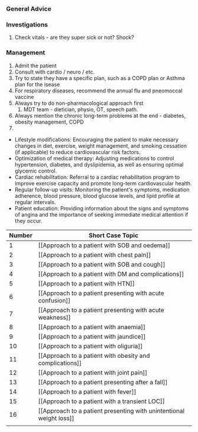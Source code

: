 ### General Advice


### Investigations
1. Check vitals - are they super sick or not? Shock?

### Management
1. Admit the patient 
2. Consult with cardio / neuro / etc.
3. Try to state they have a specific plan, such as a COPD plan or Asthma plan for the isease
4. For respiratory diseases, recommend the annual flu and pneomoccal vaccine
5. Always try to do non-pharmacological approach first
	1. MDT team - dietician, physio, OT, speech path.
6. Always mention the chronic long-term problems at the end - diabetes, obesity management, COPD 
7. 
-   Lifestyle modifications: Encouraging the patient to make necessary changes in diet, exercise, weight management, and smoking cessation (if applicable) to reduce cardiovascular risk factors.
-   Optimization of medical therapy: Adjusting medications to control hypertension, diabetes, and dyslipidemia, as well as ensuring optimal glycemic control.
-   Cardiac rehabilitation: Referral to a cardiac rehabilitation program to improve exercise capacity and promote long-term cardiovascular health.
-   Regular follow-up visits: Monitoring the patient's symptoms, medication adherence, blood pressure, blood glucose levels, and lipid profile at regular intervals.
-   Patient education: Providing information about the signs and symptoms of angina and the importance of seeking immediate medical attention if they occur.

| Number | Short Case Topic                                                    |
| ------ | ------------------------------------------------------------------- |
| 1      | [[Approach to a patient with SOB and oedema]]                       |
| 2      | [[Approach to a patient with chest pain]]                           |
| 3      | [[Approach to a patient with SOB and cough]]                        |
| 4      | [[Approach to a patient with DM and complications]]                 |
| 5      | [[Approach to a patient with HTN]]                                  |
| 6      | [[Approach to a patient presenting with acute confusion]]           |
| 7      | [[Approach to a patient presenting with acute weakness]]            |
| 8      |[[Approach to a patient with anaemia]]|
| 9      | [[Approach to a patient with jaundice]]                             |
| 10     | [[Approach to a patient with oliguria]]                             |
| 11     | [[Approach to a patient with obesity and complications]]            |
| 12     | [[Approach to a patient with joint pain]]                           |
| 13     | [[Approach to a patient presenting after a fall]]                   |
| 14     | [[Approach to a patient with fever]]                                |
| 15     | [[Approach to a patient with a transient LOC]]                      |
| 16     | [[Approach to a patient presenting with unintentional weight loss]] |
|        |                                                                     |
